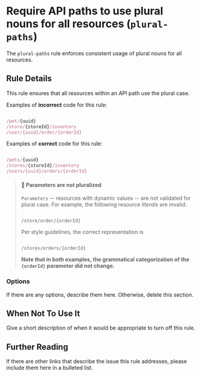 # Require API paths to use plural nouns for all resources (`plural-paths`)

The `plural-paths` rule enforces consistent usage of plural nouns for all resources.


## Rule Details

This rule ensures that all resources within an API path use the plural case.

Examples of **incorrect** code for this rule:

```js

/pet/{uuid}
/store/{storeId}/inventory
/user/{uuid}/order/{orderId}

```

Examples of **correct** code for this rule:

```js

/pets/{uuid}
/stores/{storeId}/inventory
/users/{uuid}/orders/{orderId}

```

> #### :mega: Parameters are not pluralized
>
> `Parameters` -- resources with dynamic values -- are not validated for plural case. For example, the following resource _literals_ are invalid:
> ```
>
> /store/order/{orderId}
> ```
> Per style guidelines, the correct representation is
> ```
>
> /stores/orders/{orderId}
> ```
> **Note that in both examples, the grammatical categorization of the  `{orderId}` parameter did not change.**


### Options

If there are any options, describe them here. Otherwise, delete this section.

## When Not To Use It

Give a short description of when it would be appropriate to turn off this rule.

## Further Reading

If there are other links that describe the issue this rule addresses, please include them here in a bulleted list.
